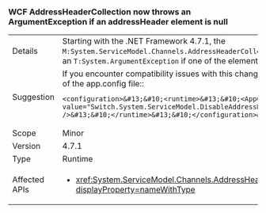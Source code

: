### WCF AddressHeaderCollection now throws an ArgumentException if an addressHeader element is null

|   |   |
|---|---|
|Details|Starting with the .NET Framework 4.7.1, the <code>M:System.ServiceModel.Channels.AddressHeaderCollection.#ctor(System.Collections.Generic.IEnumerable{System.ServiceModel.Channels.AddressHeader})</code> constructor throws an <code>T:System.ArgumentException</code> if one of the elements is <code>null</code>. In the .NET Framework 4.7 and earlier versions, no exception is thrown.|
|Suggestion|If you encounter compatibility issues with this change on the .NET Framework 4.7.1 or a later version, you can opt-out of it by adding the following line to the <code>&lt;runtime&gt;</code> section of the app.config file::<pre><code>&lt;configuration&gt;&amp;#13;&amp;#10;&lt;runtime&gt;&amp;#13;&amp;#10;&lt;AppContextSwitchOverrides value=&quot;Switch.System.ServiceModel.DisableAddressHeaderCollectionValidation=true&quot; /&gt;&amp;#13;&amp;#10;&lt;/runtime&gt;&amp;#13;&amp;#10;&lt;/configuration&gt;&amp;#13;&amp;#10;</code></pre>|
|Scope|Minor|
|Version|4.7.1|
|Type|Runtime|
|Affected APIs|<ul><li><xref:System.ServiceModel.Channels.AddressHeaderCollection.%23ctor(System.Collections.Generic.IEnumerable%7BSystem.ServiceModel.Channels.AddressHeader%7D)?displayProperty=nameWithType></li></ul>|

